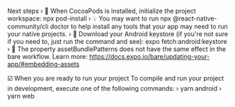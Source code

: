 Next steps
› 🍫 When CocoaPods is installed, initialize the project workspace: npx pod-install
› 💡 You may want to run npx @react-native-community/cli doctor to help install any tools that your app may need to run your native projects.
› 🔑 Download your Android keystore (if you're not sure if you need to, just run the command and see): expo fetch:android:keystore
› 📁 The property assetBundlePatterns does not have the same effect in the bare workflow.
Learn more: https://docs.expo.io/bare/updating-your-app/#embedding-assets

☑️ When you are ready to run your project
To compile and run your project in development, execute one of the following commands:
› yarn android
› yarn web
